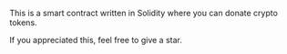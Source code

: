 This is a smart contract written in Solidity where you can donate crypto tokens.

If you appreciated this, feel free to give a star.
